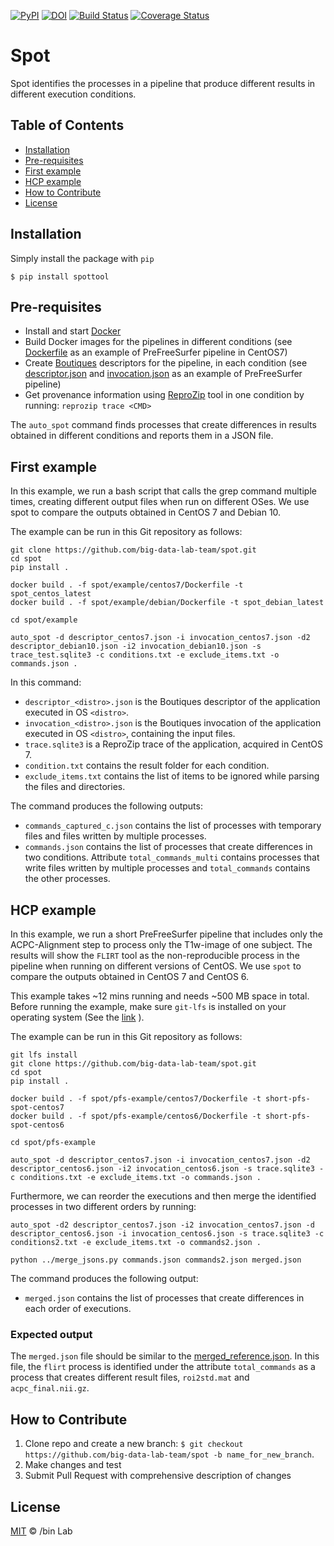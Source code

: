[![PyPI](https://img.shields.io/pypi/v/spottool)](https://pypi.python.org/pypi/spottool)
[![DOI](https://zenodo.org/badge/212620019.svg)](https://zenodo.org/badge/latestdoi/212620019)
[![Build Status](https://travis-ci.org/ali4006/spot.svg?branch=develop)](https://travis-ci.org/big-data-lab-team/spot)
[![Coverage Status](https://coveralls.io/repos/github/big-data-lab-team/spot/badge.svg?branch=develop)](https://coveralls.io/github/big-data-lab-team/spot?branch=develop)

# Spot

Spot identifies the processes in a pipeline that produce different results in different
execution conditions.

<!-- TABLE OF CONTENTS -->
## Table of Contents

* [Installation](#installation)
* [Pre-requisites](#pre-requisites)
* [First example](#first-example)
* [HCP example](#hcp-example)
* [How to Contribute](#how-to-contribute)
* [License](#license)


## Installation

Simply install the package with `pip`

    $ pip install spottool

## Pre-requisites

* Install and start [Docker](http://www.docker.com)
* Build Docker images for the pipelines in different conditions (see [Dockerfile](spot/pfs-example/centos7/Dockerfile) as an example of PreFreeSurfer pipeline in CentOS7)
* Create [Boutiques](https://boutiques.github.io) descriptors for the pipeline, in each condition (see [descriptor.json](spot/pfs-example/descriptor_centos7.json) and [invocation.json](spot/pfs-example/invocation_centos7.json) as an example of PreFreeSurfer pipeline)
* Get provenance information using [ReproZip](http://docs.reprozip.org/en/1.0.x/packing.html) tool in one condition
by running: ```reprozip trace <CMD>```

The `auto_spot` command finds processes that create differences in results obtained in different conditions and reports them in a JSON file.

## First example

In this example, we run a bash script that calls the grep command multiple times, creating different output files when run on different OSes. We use spot to compare the outputs obtained in CentOS 7 and Debian 10.

The example can be run in this Git repository as follows:
```
git clone https://github.com/big-data-lab-team/spot.git
cd spot
pip install .

docker build . -f spot/example/centos7/Dockerfile -t spot_centos_latest
docker build . -f spot/example/debian/Dockerfile -t spot_debian_latest

cd spot/example 

auto_spot -d descriptor_centos7.json -i invocation_centos7.json -d2 descriptor_debian10.json -i2 invocation_debian10.json -s trace_test.sqlite3 -c conditions.txt -e exclude_items.txt -o commands.json .
```
In this command:
* `descriptor_<distro>.json` is the Boutiques descriptor of the application executed in OS `<distro>`.
* `invocation_<distro>.json` is the Boutiques invocation of the application executed in OS `<distro>`, containing the input files.
* `trace.sqlite3` is a ReproZip trace of the application, acquired in CentOS 7.
* `condition.txt` contains the result folder for each condition.
* `exclude_items.txt` contains the list of items to be ignored while parsing the files and directories.

The command produces the following outputs:
*  `commands_captured_c.json` contains the list of processes with temporary files and files written by multiple processes. 
*  `commands.json` contains the list of processes that create differences in two conditions. Attribute `total_commands_multi` contains processes that write files written by multiple processes and `total_commands` contains the other processes.

## HCP example

In this example, we run a short PreFreeSurfer pipeline that includes only the ACPC-Alignment step 
to process only the T1w-image of one subject. The results will show the `FLIRT` tool as the non-reproducible process in the pipeline when running on different versions of CentOS. We use `spot` to compare the outputs obtained in CentOS 7 and CentOS 6.

This example takes ~12 mins running and needs ~500 MB space in total.
Before running the example, make sure `git-lfs` is installed on your operating system
(See the [link](https://github.com/git-lfs/git-lfs/wiki/Installation) ).

The example can be run in this Git repository as follows:
```
git lfs install
git clone https://github.com/big-data-lab-team/spot.git
cd spot
pip install .

docker build . -f spot/pfs-example/centos7/Dockerfile -t short-pfs-spot-centos7
docker build . -f spot/pfs-example/centos6/Dockerfile -t short-pfs-spot-centos6

cd spot/pfs-example 

auto_spot -d descriptor_centos7.json -i invocation_centos7.json -d2 descriptor_centos6.json -i2 invocation_centos6.json -s trace.sqlite3 -c conditions.txt -e exclude_items.txt -o commands.json .
```

Furthermore, we can reorder the executions and then merge the identified processes in two different orders by running:
```
auto_spot -d2 descriptor_centos7.json -i2 invocation_centos7.json -d descriptor_centos6.json -i invocation_centos6.json -s trace.sqlite3 -c conditions2.txt -e exclude_items.txt -o commands2.json .

python ../merge_jsons.py commands.json commands2.json merged.json
```

The command produces the following output:
*  `merged.json` contains the list of processes that create differences in each order of executions.

### Expected output
The `merged.json` file should be similar to the [merged_reference.json](spot/pfs-example/merged_reference.json). 
In this file, the `flirt` process is identified under the attribute `total_commands` as a process that creates different result files, `roi2std.mat` and `acpc_final.nii.gz`.

## How to Contribute

1. Clone repo and create a new branch: `$ git checkout https://github.com/big-data-lab-team/spot -b name_for_new_branch`.
2. Make changes and test
3. Submit Pull Request with comprehensive description of changes


## License

[MIT](LICENSE) © /bin Lab
